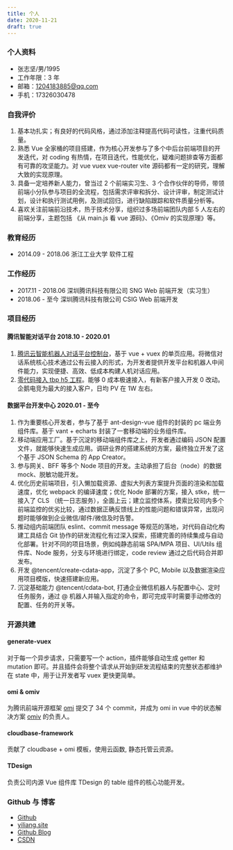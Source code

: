 ```yaml
---
title: 个人
date: 2020-11-21
draft: true
---
```


### 个人资料

- 张志坚/男/1995
- 工作年限：3 年
- 邮箱：1204183885@qq.com
- 手机：17326030478

### 自我评价

1. 基本功扎实；有良好的代码风格，通过添加注释提高代码可读性，注重代码质量。
2. 熟悉 Vue 全家桶的项目搭建，作为核心开发参与了多个中后台前端项目的开发迭代，对 coding 有热情，在项目迭代，性能优化，疑难问题排查等方面都有可靠的攻坚能力。对 vue vuex vue-router vite 源码都有一定的研究，理解大致的实现原理。
3. 具备一定培养新人能力，曾当过 2 个前端实习生、3 个合作伙伴的导师，带领前端小分队参与项目的全流程，包括需求评审和拆分、设计评审，制定测试计划，设计和执行测试用例，及测试回归，进行缺陷跟踪和软件质量分析等。
4. 喜欢关注前端前沿技术，热于技术分享，组织过多场前端团队内部 5 人左右的前端分享，主题包括 《从 main.js 看 vue 源码》、《Omiv 的实现原理》等。

### 教育经历

- 2014.09 - 2018.06 浙江工业大学 软件工程

### 工作经历

- 2017.11 - 2018.06 深圳腾讯科技有限公司 SNG Web 前端开发（实习生）
- 2018.06 - 至今 深圳腾讯科技有限公司 CSIG Web 前端开发

### 项目经历

#### 腾讯智能对话平台 2018.10 - 2020.01

1. [腾讯云智能机器人对话平台控制台](https://cloud.tencent.com/product/tbp)，基于 vue + vuex 的单页应用。将微信对话系统核心技术通过公有云接入的形式，为开发者提供开发平台和机器人中间件能力，实现便捷、高效、低成本构建人机对话应用。
2. [零代码接入 tbp h5 工程](https://tbp.cloud.tencent.com/tbp-h5-v2/?AgentId=f+kMfPU1Bm9zjnm6h7c09s4eGGW0iLMQqNuR+S86jT7hN/uvEn7WnlHc+XLpj78nBVkxhq2y6JRTBTE1YCxKNV/w3CatCyAsT0N3CBEgnHs=)。能够 0 成本极速接入，有新客户接入开发 0 改动。企鹅电竞为最大的接入客户，日均 PV 在 1W 左右。

#### 数据平台开发中心 2020.01 - 至今

1. 作为重要核心开发者，参与了基于 ant-design-vue 组件的封装的 pc 端业务组件库。基于 vant + echarts 封装了一套移动端的业务组件库。
2. 移动端应用工厂。基于沉淀的移动端组件库之上，开发者通过编码 JSON 配置文件，就能够快速生成应用。调研业界的搭建系统的方案，最终独立开发了这个基于 JSON Schema 的 App Creator。
3. 参与网关、BFF 等多个 Node 项目的开发。主动承担了后台（node）的数据 mock、脱敏功能开发。
4. 优化历史前端项目，引入懒加载资源、虚拟大列表方案提升页面的渲染和加载速度，优化 webpack 的编译速度；优化 Node 部署的方案，接入 stke，统一接入了 CLS （统一日志服务），全面上云；建立监控体系，摸索比较司内多个前端监控的优劣比较，通过数据正确反馈线上的性能问题和错误异常，出现问题时能够做到企业微信/邮件/微信及时告警。
5. 推动组内前端团队 eslint、commit message 等规范的落地，对代码自动化构建工具结合 Git 协作的研发流程化有过深入探索，搭建完善的持续集成与自动化部署。针对不同的项目场景，例如纯静态前端 SPA/MPA 项目、UI/Utils 组件库、Node 服务，分支与环境进行绑定，code review 通过之后代码合并即发布。
6. 开发 @tencent/create-cdata-app，沉淀了多个 PC, Mobile 以及数据渲染应用项目模版，快速搭建新应用。
7. 沉淀基础能力 @tencent/cdata-bot, 打通企业微信机器人与配置中心、定时任务服务，通过 @ 机器人并输入指定的命令，即可完成平时需要手动修改的配置、任务的开关等。

### 开源共建

#### generate-vuex

对于每一个异步请求，只需要写一个 action，插件能够自动生成 getter 和 mutation 即可。并且插件会将整个请求从开始到研发流程结束的完整状态都维护在 state 中，用于让开发者写 vuex 更快更简单。

#### omi & omiv

为腾讯前端开源框架 [omi](https://github.com/Tencent/omi) 提交了 34 个 commit，并成为 omi in vue 中的状态解决方案 [omiv](https://github.com/Tencent/omi/tree/master/packages/omiv) 的负责人。

#### cloudbase-framework

贡献了 cloudbase + omi 模板，使用云函数, 静态托管云资源。

#### TDesign

负责公司内源 Vue 组件库 TDesign 的 table 组件的核心功能开发。

### Github 与 博客

- [Github](https://github.com/yiliang114)
- [yiliang.site](https://yiliang.site)
- [Github Blog](https://github.com/yiliang114/Blog)
- [CSDN](https://blog.csdn.net/GreekMrzzJ)
